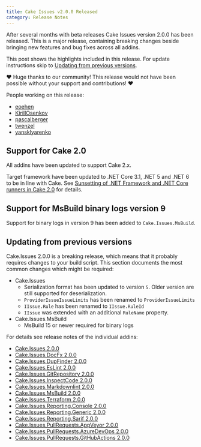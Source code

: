 ```yaml
---
title: Cake Issues v2.0.0 Released
category: Release Notes
---
```


After several months with beta releases Cake Issues version 2.0.0 has been released.
This is a major release, containing breaking changes beside bringing new features and bug fixes across all addins.

<!--excerpt-->

This post shows the highlights included in this release.
For update instructions skip to [Updating from previous versions](#updating-from-previous-versions).

❤ Huge thanks to our community! This release would not have been possible without your support and contributions! ❤

People working on this release:

* [eoehen](https://github.com/eoehen)
* [KirillOsenkov](https://github.com/KirillOsenkov)
* [pascalberger](https://github.com/pascalberger)
* [twenzel](https://github.com/twenzel)
* [yansklyarenko](https://github.com/yansklyarenko)

## Support for Cake 2.0

All addins have been updated to support Cake 2.x.

Target framework have been updated to .NET Core 3.1, .NET 5 and .NET 6 to be in line with Cake.
See [Sunsetting of .NET Framework and .NET Core runners in Cake 2.0] for details.

## Support for MsBuild binary logs version 9

Support for binary logs in version 9 has been added to `Cake.Issues.MsBuild`.

## Updating from previous versions

Cake.Issues 2.0.0 is a breaking release, which means that it probably requires changes to your build script.
This section documents the most common changes which might be required:

* Cake.Issues
  * Serialization format has been updated to version `5`.
    Older version are still supported for deserialization.
  * `ProviderIssueIssueLimits` has been renamed to `ProviderIssueLimits`
  * `IIssue.Rule` has been renamed to `IIssue.RuleId`
  * `IIssue` was extended with an additional `RuleName` property.
* Cake.Issues.MsBuild
  * MsBuild 15 or newer required for binary logs

For details see release notes of the individual addins:

* [Cake.Issues 2.0.0](https://github.com/cake-contrib/Cake.Issues/releases/tag/2.0.0)
* [Cake.Issues.DocFx 2.0.0](https://github.com/cake-contrib/Cake.Issues.DocFx/releases/tag/2.0.0)
* [Cake.Issues.DupFinder 2.0.0](https://github.com/cake-contrib/Cake.Issues.DupFinder/releases/tag/2.0.0)
* [Cake.Issues.EsLint 2.0.0](https://github.com/cake-contrib/Cake.Issues.EsLint/releases/tag/2.0.0)
* [Cake.Issues.GitRepository 2.0.0](https://github.com/cake-contrib/Cake.Issues.GitRepository/releases/tag/2.0.0)
* [Cake.Issues.InspectCode 2.0.0](https://github.com/cake-contrib/Cake.Issues.InspectCode/releases/tag/2.0.0)
* [Cake.Issues.Markdownlint 2.0.0](https://github.com/cake-contrib/Cake.Issues.Markdownlint/releases/tag/2.0.0)
* [Cake.Issues.MsBuild 2.0.0](https://github.com/cake-contrib/Cake.Issues.MsBuild/releases/tag/2.0.0)
* [Cake.Issues.Terraform 2.0.0](https://github.com/cake-contrib/Cake.Issues.Terraform/releases/tag/2.0.0)
* [Cake.Issues.Reporting.Console 2.0.0](https://github.com/cake-contrib/Cake.Issues.Reporting.Console/releases/tag/2.0.0)
* [Cake.Issues.Reporting.Generic 2.0.0](https://github.com/cake-contrib/Cake.Issues.Reporting.Generic/releases/tag/2.0.0)
* [Cake.Issues.Reporting.Sarif 2.0.0](https://github.com/cake-contrib/Cake.Issues.Reporting.Sarif/releases/tag/2.0.0)
* [Cake.Issues.PullRequests.AppVeyor 2.0.0](https://github.com/cake-contrib/Cake.Issues.PullRequests.AppVeyor/releases/tag/2.0.0)
* [Cake.Issues.PullRequests.AzureDevOps 2.0.0](https://github.com/cake-contrib/Cake.Issues.PullRequests.AzureDevOps/releases/tag/2.0.0)
* [Cake.Issues.PullRequests.GitHubActions 2.0.0](https://github.com/cake-contrib/Cake.Issues.PullRequests.GitHubActions/releases/tag/2.0.0)

[Sunsetting of .NET Framework and .NET Core runners in Cake 2.0]: https://cakebuild.net/blog/2021/10/sunsetting-runners
